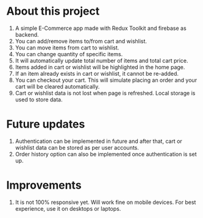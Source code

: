 # About this project
1. A simple E-Commerce app made with Redux Toolkit and firebase as backend.
2. You can add/remove items to/from cart and wishlist.
3. You can move items from cart to wishlist.
4. You can change quantity of specific items.
5. It will automatically update total number of items and total cart price.
6. Items added in cart or wishlist will be highlighted in the home page.
7. If an item already exists in cart or wishlist, it cannot be re-added.
8. You can checkout your cart. This will simulate placing an order and your cart will be cleared automatically.
9. Cart or wishlist data is not lost when page is refreshed. Local storage is used to store data.

# Future updates
1. Authentication can be implemented in future and after that, cart or wishlist data can be stored as per user accounts.
2. Order history option can also be implemented once authentication is set up.

# Improvements
1. It is not 100% responsive yet. Will work fine on mobile devices. For best experience, use it on desktops or laptops.
